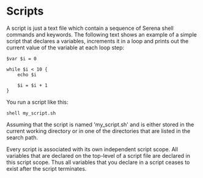 # Scripts

A script is just a text file which contain a sequence of Serena shell commands and keywords. The following text shows an example of a simple script that declares a variables, increments it in a loop and prints out the current value of the variable at each loop step:

```
$var $i = 0

while $i < 10 {
    echo $i

    $i = $i + 1
}
```

You run a script like this:

```
shell my_script.sh
```

Assuming that the script is named 'my_script.sh' and is either stored in the current working directory or in one of the directories that are listed in the search path.

Every script is associated with its own independent script scope. All variables that are declared on the top-level of a script file are declared in this script scope. Thus all variables that you declare in a script ceases to exist after the script terminates.
